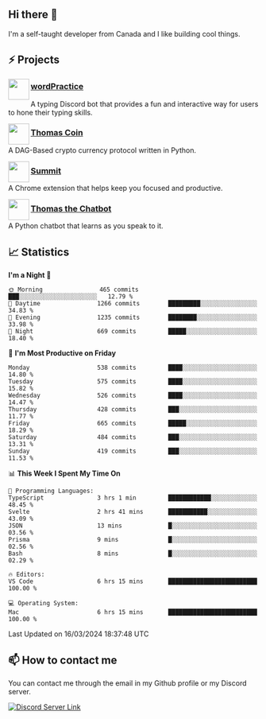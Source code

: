 <h2>Hi there 👋</h2>

<p>I'm a self-taught developer from Canada and I like building cool things.</p>

<h2>⚡ Projects</h2>

<img align="left" src="https://i.imgur.com/BIzs17V.png" width="42" height="42" />
<h3><a target="_blank" href="https://wordpractice.principle.sh/">wordPractice</a></h3>
<p>A typing Discord bot that provides a fun and interactive way for users to hone their typing skills.</p>

<img align="left" src="https://i.imgur.com/4FdQpgN.png" width="42" height="42" />
<h3><a href="https://github.com/principle105/thomas-coin">Thomas Coin</a></h3>
<p>A DAG-Based crypto currency protocol written in Python.</p>

<img align="left" src="https://i.imgur.com/Ly8Atho.png" width="42" height="42" />
<h3><a href="https://summit.sh/">Summit</a></h3>
<p>A Chrome extension that helps keep you focused and productive.</p>

<img align="left" src="https://i.imgur.com/hA9YF2s.png" width="42" height="42" />
<h3><a href="https://github.com/principle105/thomasthechatbot">Thomas the Chatbot</a></h3>
<p>A Python chatbot that learns as you speak to it.</p>

<h2>📈 Statistics</h2>

<!--START_SECTION:waka-->
**I'm a Night 🦉** 

```text
🌞 Morning                465 commits         ███░░░░░░░░░░░░░░░░░░░░░░   12.79 % 
🌆 Daytime                1266 commits        █████████░░░░░░░░░░░░░░░░   34.83 % 
🌃 Evening                1235 commits        ████████░░░░░░░░░░░░░░░░░   33.98 % 
🌙 Night                  669 commits         █████░░░░░░░░░░░░░░░░░░░░   18.40 % 
```
📅 **I'm Most Productive on Friday** 

```text
Monday                   538 commits         ████░░░░░░░░░░░░░░░░░░░░░   14.80 % 
Tuesday                  575 commits         ████░░░░░░░░░░░░░░░░░░░░░   15.82 % 
Wednesday                526 commits         ████░░░░░░░░░░░░░░░░░░░░░   14.47 % 
Thursday                 428 commits         ███░░░░░░░░░░░░░░░░░░░░░░   11.77 % 
Friday                   665 commits         █████░░░░░░░░░░░░░░░░░░░░   18.29 % 
Saturday                 484 commits         ███░░░░░░░░░░░░░░░░░░░░░░   13.31 % 
Sunday                   419 commits         ███░░░░░░░░░░░░░░░░░░░░░░   11.53 % 
```


📊 **This Week I Spent My Time On** 

```text
💬 Programming Languages: 
TypeScript               3 hrs 1 min         ████████████░░░░░░░░░░░░░   48.45 % 
Svelte                   2 hrs 41 mins       ███████████░░░░░░░░░░░░░░   43.09 % 
JSON                     13 mins             █░░░░░░░░░░░░░░░░░░░░░░░░   03.56 % 
Prisma                   9 mins              █░░░░░░░░░░░░░░░░░░░░░░░░   02.56 % 
Bash                     8 mins              █░░░░░░░░░░░░░░░░░░░░░░░░   02.29 % 

🔥 Editors: 
VS Code                  6 hrs 15 mins       █████████████████████████   100.00 % 

💻 Operating System: 
Mac                      6 hrs 15 mins       █████████████████████████   100.00 % 
```


 Last Updated on 16/03/2024 18:37:48 UTC
<!--END_SECTION:waka-->

<h2>📫 How to contact me</h2>

You can contact me through the email in my Github profile or my Discord server.

[![Discord Server Link](https://dcbadge.vercel.app/api/server/DHnk46C)](https://discord.gg/DHnk46C)

